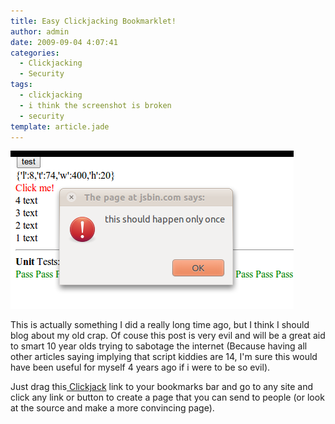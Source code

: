 ```yaml
---
title: Easy Clickjacking Bookmarklet!
author: admin
date: 2009-09-04 4:07:41
categories:
  - Clickjacking
  - Security
tags: 
  - clickjacking
  - i think the screenshot is broken
  - security
template: article.jade
---
```


[![](Screenshot-1.png "Screenshot-1")](Screenshot-1.png)

This is actually something I did a really long time ago, but I think I should blog about my old crap. Of couse this post is very evil and will be a great aid to smart 10 year olds trying to sabotage the internet (Because having all other articles saying implying that script kiddies are 14, I'm sure this would have been useful for myself 4 years ago if i were to be so evil).

Just drag this[ Clickjack](javascript:%28function%28%29%7Bsc%3Ddocument.createElement%28%27script%27%29%3Bsc.src%3D%27http%3A//www.antimatter15.com/misc/clickjack.js%27%3Bdocument.body.appendChild%28sc%29%7D%29%28%29) link to your bookmarks bar and go to any site and click any link or button to create a page that you can send to people (or look at the source and make a more convincing page).
